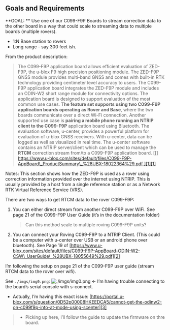 
## Goals and Requirements
**GOAL: **  Use one of our C099-F9P Boards to stream correction data to the other board in a way that could scale to streaming data to multiple boards (multiple rovers).
* 1:N Base station to rovers
* Long range - say 300 feet ish.

From the product description: 
> The C099-F9P application board allows efficient evaluation of ZED-F9P, the u-blox F9 high precision positioning module. The ZED-F9P GNSS module provides multi-band GNSS and comes with built-in RTK technology providing centimeter level accuracy to users. The C099-F9P application board integrates the ZED-F9P module and includes an ODIN-W2 short range module for connectivity options. The application board is designed to support evaluation of the most common use cases. T**he feature set supports using two C099-F9P application boards operating as Rover and Base**, where the two boards communicate over a direct Wi-Fi connection. Another supported use case is **pairing a mobile phone running an NTRIP client to the C099-F9P** application board using Bluetooth. The evaluation software, u-center, provides a powerful platform for evaluation of u-blox GNSS receivers. With u-center, data can be logged as well as visualized in real time. The u-center software contains an NTRIP server/client which can be used to manage the **RTCM** correction stream from/to a C099-F9P application board. [[] https://www.u-blox.com/sites/default/files/C099-F9P-AppBoard\_ProductSummary\_%28UBX-18022364%29.pdf ][1][1]


Notes: This section shows how the ZED-F9P is used as a rover using correction information provided over the
internet using NTRIP. This is usually provided by a host from a single reference station or as a Network
RTK Virtual Reference Service (VRS). 

There are two ways to get RTCM data to the rover C099-F9P:
1. You can either direct stream from another C099-F9P over WiFi. See page 21 of the C099-F9P User Guide (it’s in the documentation folder)
	> Can this method scale to multiple roving C099-F9P units?
2. You can connect your Roving C099-F9P to a NTRIP Client.  (This could be a computer with u-center over USB or an android phone over bluetooth).  See Page 19 of [https://www.u-blox.com/sites/default/files/C099-F9P-AppBoard-ODIN-W2-CSW\_UserGuide\_%28UBX-18055649%29.pdf][2]

I’m following the setup on page 21 of the C099-F9P user guide (stream RTCM data to the rover over wifi).

See `./imgs/img0.png`: ![`./imgs/img0.png`](https://media.githubusercontent.com/media/gcc-ant-robot/gps-rtk/master/notebook/imgs/img0.png) \<- I’m having trouble connecting to the board’s serial console with s-connect.
* Actually, I’m having this exact issue: [https://portal.u-blox.com/s/question/0D52p00008HKEEDCA5/cannot-get-the-odinw2-on-c099f9p-into-at-mode-using-scenter][3]
> * Picking up here, I’ll follow the guide to update the firmware on thre board.

[1]:	https://www.u-blox.com/sites/default/files/C099-F9P-AppBoard_ProductSummary_%28UBX-18022364%29.pdf
[2]:	https://www.u-blox.com/sites/default/files/C099-F9P-AppBoard-ODIN-W2-CSW_UserGuide_%28UBX-18055649%29.pdf
[3]:	https://portal.u-blox.com/s/question/0D52p00008HKEEDCA5/cannot-get-the-odinw2-on-c099f9p-into-at-mode-using-scenter

